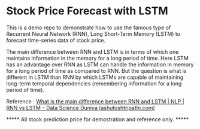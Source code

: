 # Stock Price Forecast with LSTM

This is a demo repo to demonstrate how to use the famous type of Recurrent Neural Network (RNN), Long Short-Term Memory (LSTM) to forecast time-series data of stock price. 

The main difference between RNN and LSTM is in terms of which one maintains information in the memory for a long period of time. Here LSTM has an advantage over RNN as LSTM can handle the information in memory for a long period of time as compared to RNN. But the question is what is different in LSTM than RNN by which LSTMs are capable of maintaining long-term temporal dependencies (remembering information for a long period of time). 

Reference : [What is the main difference between RNN and LSTM | NLP | RNN vs LSTM – Data Science Duniya (ashutoshtripathi.com)](https://ashutoshtripathi.com/2021/07/02/what-is-the-main-difference-between-rnn-and-lstm-nlp-rnn-vs-lstm/)

***** All stock prediction price for demostration and reference only. *****
